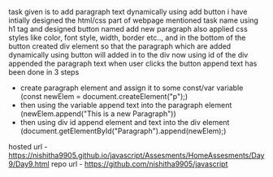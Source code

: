 task given is to add paragraph text dynamically using add button
i have intially designed the html/css part of webpage 
mentioned task name using h1 tag 
and designed button named add new paragraph also applied css styles like color, font style,
width, border etc..,
and in the bottom of the button created div element so that the paragraph which are added dynamically using button will added in to the div
now using id of the div appended the paragraph text when user clicks the button
append text has been done in 3 steps
- create paragraph element and assign it to some const/var variable (const newElem = document.createElement("p");)
- then using the variable append text into the paragraph element (newElem.append("This is a new Paragraph"))
- then using div id append element and text into the div element (document.getElementById("Paragraph").append(newElem);)

hosted url - https://nishitha9905.github.io/javascript/Assesments/HomeAssesments/Day9/Day9.html
repo url - https://github.com/nishitha9905/javascript